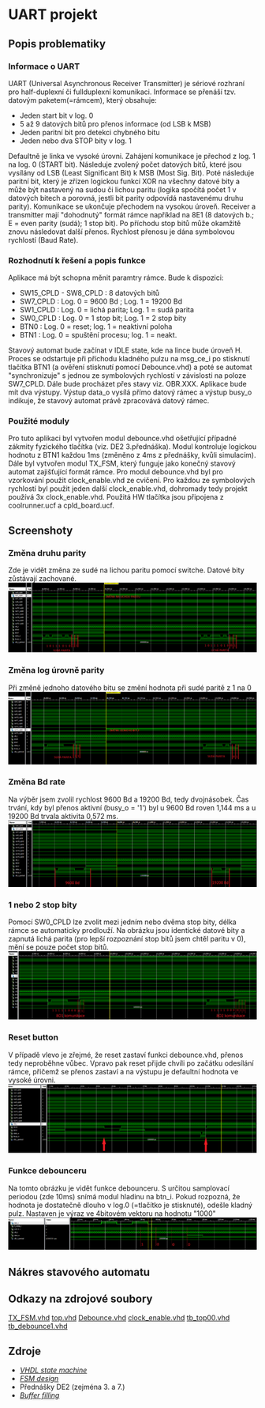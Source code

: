# UART projekt
## Popis problematiky
### Informace o UART
UART (Universal Asynchronous Receiver Transmitter) je sériové rozhraní pro half-duplexní či fullduplexní komunikaci. Informace se přenáší tzv. datovým paketem(=rámcem), který obsahuje:
* Jeden start bit v log. 0
* 5 až 9 datových bitů pro přenos informace (od LSB k MSB)
* Jeden paritní bit pro detekci chybného bitu 
* Jeden nebo dva STOP bity v log. 1

Defaultně je linka ve vysoké úrovni. Zahájení komunikace je přechod z log. 1 na log. 0 (START bit). Následuje zvolený počet datových bitů, které jsou vysílány od LSB (Least Significant Bit) k MSB (Most Sig. Bit). Poté následuje paritní bit, který je zřízen logickou funkcí XOR na všechny datové bity a může být nastavený na sudou či lichou paritu (logika spočítá počet 1 v datových bitech a porovná, jestli bit parity odpovídá nastavenému druhu parity). Komunikace se ukončuje přechodem na vysokou úroveň. Receiver a transmitter mají "dohodnutý" formát rámce například na 8E1 (8 datových b.; E = even parity (sudá); 1 stop bit). Po příchodu stop bitů může okamžitě znovu následovat další přenos. Rychlost přenosu je dána symbolovou rychlostí (Baud Rate).

### Rozhodnutí k řešení a popis funkce
Aplikace má být schopna měnit paramtry rámce. Bude k dispozici:
* SW15_CPLD - SW8_CPLD : 8 datových bitů
* SW7_CPLD : Log. 0 = 9600 Bd ; Log. 1 = 19200 Bd
* SW1_CPLD : Log. 0 = lichá parita; Log. 1 = sudá parita
* SW0_CPLD : Log. 0 = 1 stop bit; Log. 1 = 2 stop bity
* BTN0     : Log. 0 = reset; log. 1 = neaktivní poloha
* BTN1     : Log. 0 = spuštění procesu; log. 1 = neakt.

Stavový automat bude začínat v IDLE state, kde na lince bude úroveň H. Proces se odstartuje při příchodu kladného pulzu na msg_ce_i po stisknutí tlačítka BTN1 (a ověření stisknutí pomocí Debounce.vhd) a poté se automat "synchronizuje" s jednou ze symbolových rychlostí v závislosti na poloze SW7_CPLD. Dále bude procházet přes stavy viz. OBR.XXX. Aplikace bude mít dva výstupy. Výstup data_o vysílá přímo datový rámec a výstup busy_o indikuje, že stavový automat právě zpracovává datový rámec. 

### Použité moduly
Pro tuto aplikaci byl vytvořen modul debounce.vhd ošetřující případné zákmity fyzického tlačítka (viz. DE2 3.přednáška). Modul kontroluje logickou hodnotu z BTN1 každou 1ms (změněno z 4ms z přednášky, kvůli simulacím). Dále byl vytvořen modul TX_FSM, který funguje jako konečný stavový automat zajišťující formát rámce. Pro modul debounce.vhd byl pro vzorkování použit clock_enable.vhd ze cvičení. Pro každou ze symbolových rychlostí byl použit jeden další clock_enable.vhd, dohromady tedy projekt používá 3x clock_enable.vhd. Použitá HW tlačítka jsou připojena z coolrunner.ucf a cpld_board.ucf.

## Screenshoty 
### Změna druhu parity
Zde je vidět změna ze sudé na lichou paritu pomocí switche. Datové bity zůstávají zachované.
![logic](https://github.com/Zabka759/Digital-Electronics-1/blob/master/labs/UART/Screenshots/parity_change.PNG)

### Změna log úrovně parity
Při změně jednoho datového bitu se změní hodnota při sudé paritě z 1 na 0
![logic](https://github.com/Zabka759/Digital-Electronics-1/blob/master/labs/UART/Screenshots/bit_change_parity.PNG)

### Změna Bd rate
Na výběr jsem zvolil rychlost 9600 Bd a 19200 Bd, tedy dvojnásobek. Čas trvání, kdy byl přenos aktivní (busy_o = '1') byl u 9600 Bd roven 1,144 ms a u 19200 Bd trvala aktivita 0,572 ms. 
![logic](https://github.com/Zabka759/Digital-Electronics-1/blob/master/labs/UART/Screenshots/Bd_rate.PNG)

### 1 nebo 2 stop bity
Pomocí SW0_CPLD lze zvolit mezi jedním nebo dvěma stop bity, délka rámce se automaticky prodlouží. Na obrázku jsou identické datové bity a zapnutá lichá parita (pro lepší rozpoznání stop bitů jsem chtěl paritu v 0), mění se pouze počet stop bitů.
![logic](https://github.com/Zabka759/Digital-Electronics-1/blob/master/labs/UART/Screenshots/stopbity.PNG)

### Reset button
V případě vlevo je zřejmé, že reset zastaví funkci debounce.vhd, přenos tedy neproběhne vůbec. Vpravo pak reset přijde chvíli po začátku odesílání rámce, přičemž se přenos zastaví a na výstupu je defaultní hodnota ve vysoké úrovni.
![logic](https://github.com/Zabka759/Digital-Electronics-1/blob/master/labs/UART/Screenshots/reset.PNG)

### Funkce debounceru
Na tomto obrázku je vidět funkce debounceru. S určitou samplovací periodou (zde 10ms) snímá modul hladinu na btn_i. Pokud rozpozná, že hodnota je dostatečně dlouho v log.0 (=tlačítko je stisknuté), odešle kladný pulz. Nastaven je výraz ve 4bitovém vektoru na hodnotu "1000"
![logic](https://github.com/Zabka759/Digital-Electronics-1/blob/master/labs/UART/Screenshots/debounce_pulse.PNG)

## Nákres stavového automatu

## Odkazy na zdrojové soubory
[TX_FSM.vhd](labs/UART/files/TX_FSM.vhd)
[top.vhd](labs/UART/files/top.vhd)
[Debounce.vhd](labs/UART/files/Debounce.vhd)
[clock_enable.vhd](labs/UART/files/clock_enable.vhd)
[tb_top00.vhd](labs/UART/files/tb_top00.vhd)
[tb_debounce1.vhd](labs/UART/files/tb_debounce1.vhd)

## Zdroje
* [*VHDL state machine*](https://www.allaboutcircuits.com/technical-articles/implementing-a-finite-state-machine-in-vhdl/)
* [*FSM design*](https://www.youtube.com/watch?v=SwilSD9JdiQ&list=PLZv8x7uxq5XY-IQfQFb6mC6OXzz0h8ceF&index=19)
* Přednášky DE2 (zejména 3. a 7.)
* [*Buffer filling*](https://stackoverflow.com/questions/33130066/vhdl-multiple-std-logic-vector-to-one-large-std-logic-vector)
